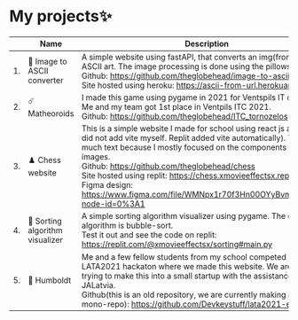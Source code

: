 # My projects✨

|    | Name | Description | Tech|
| -- | ---- | ----------- | --- |
| 1. | 📃 Image to ASCII converter | A simple website using fastAPI, that converts an img(from a url) to ASCII art. The image processing is done using the pillows module.<br/> Github: https://github.com/theglobehead/image-to-ascii <br> Site hosted using heroku: https://ascii-from-url.herokuapp.com | <img src="https://raw.githubusercontent.com/devicons/devicon/1119b9f84c0290e0f0b38982099a2bd027a48bf1/icons/fastapi/fastapi-plain.svg" alt="fastapi" width="40" height="40" style="max-width: 100%;"> |
| 2. | ☄️ Matheoroids | I made this game using pygame in 2021 for Ventspils IT challenge. Me and my team got 1st place in Ventpils ITC 2021.<br> Github: https://github.com/theglobehead/ITC_tornozelos| <img src="https://raw.githubusercontent.com/devicons/devicon/master/icons/python/python-original.svg" alt="python" width="40" height="40" style="max-width: 100%;"> |
| 3. | ♟️ Chess website | This is a simple website I made for school using react js and vite(I did not add vite myself. Replit added vite automatically). There isn't much text because I mostly focused on the components and images. <br> Github: https://github.com/theglobehead/chess <br>Site hosted using replit: https://chess.xmovieeffectsx.repl.co <br/>Figma design: https://www.figma.com/file/WMNpx1r70f3Hn00OYyBvm8/Untitled?node-id=0%3A1 | <img src="https://raw.githubusercontent.com/devicons/devicon/master/icons/react/react-original-wordmark.svg" alt="react" width="40" height="40" style="max-width: 100%;"> |
| 4. | 🧹 Sorting algorithm visualizer | A simple sorting algorithm visualizer using pygame. The only sorting algorithm is bubble-sort.<br> Test it out and see the code on replit: https://replit.com/@xmovieeffectsx/sorting#main.py | <img src="https://raw.githubusercontent.com/devicons/devicon/master/icons/python/python-original.svg" alt="python" width="40" height="40" style="max-width: 100%;"> |
| 5. | 👕 Humboldt | Me and a few fellow students from my school competed in LATA2021 hackaton where we made this website. We are currently trying to make this into a small startup with the assistance of JALatvia.<br> Github(this is an old repository, we are currently making a new mono-repo): https://github.com/Devkeystuff/lata2021-entry-api | <img src="https://raw.githubusercontent.com/devicons/devicon/1119b9f84c0290e0f0b38982099a2bd027a48bf1/icons/opencv/opencv-original.svg" alt="opencv" width="40" height="40" style="max-width: 100%;"> |
